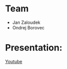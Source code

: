 # Team
* Jan Zaloudek
* Ondrej Borovec

# Presentation: 
[Youtube](https://www.youtube.com/watch?v=yxoLIHCuBSM)
